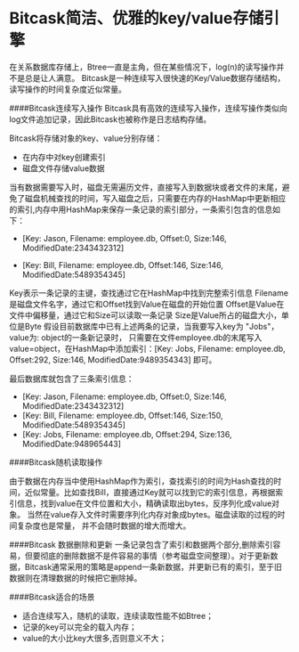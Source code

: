 Bitcask简洁、优雅的key/value存储引擎
==========
在关系数据库存储上，Btree一直是主角，但在某些情况下，log(n)的读写操作并不是总是让人满意。
Bitcask是一种连续写入很快速的Key/Value数据存储结构，读写操作的时间复杂度近似常量。

####Bitcask连续写入操作
Bitcask具有高效的连续写入操作，连续写操作类似向log文件追加记录，因此Bitcask也被称作是日志结构存储。

Bitcask将存储对象的key、value分别存储：

* 在内存中对key创建索引
* 磁盘文件存储value数据

当有数据需要写入时，磁盘无需遍历文件，直接写入到数据块或者文件的末尾，避免了磁盘机械查找的时间，写入磁盘之后，只需要在内存的HashMap中更新相应的索引,内存中用HashMap来保存一条记录的索引部分，一条索引包含的信息如下：

* [Key: Jason, Filename: employee.db, Offset:0, Size:146, ModifiedDate:2343432312]

* [Key: Bill, Filename: employee.db, Offset:146, Size:146, ModifiedDate:5489354345]

Key表示一条记录的主键，查找通过它在HashMap中找到完整索引信息
Filename是磁盘文件名字，通过它和Offset找到Value在磁盘的开始位置
Offset是Value在文件中偏移量，通过它和Size可以读取一条记录
Size是Value所占的磁盘大小，单位是Byte
假设目前数据库中已有上述两条的记录，当我要写入key为 "Jobs"， value为: object的一条新记录时，
只需要在文件employee.db的末尾写入value=object，在HashMap中添加索引：[Key: Jobs, Filename: employee.db, Offset:292, Size:146, ModifiedDate:9489354343]
即可。

最后数据库就包含了三条索引信息：

* [Key: Jason, Filename: employee.db, Offset:0, Size:146, ModifiedDate:2343432312]
* [Key: Bill, Filename: employee.db, Offset:146, Size:150, ModifiedDate:5489354345]
* [Key: Jobs, Filename: employee.db, Offset:294, Size:136, ModifiedDate:948965443]

####Bitcask随机读取操作

由于数据在内存当中使用HashMap作为索引，查找索引的时间为Hash查找的时间，近似常量。比如查找Bill，直接通过Key就可以找到它的索引信息，再根据索引信息，找到value在文件位置和大小，精确读取出bytes，反序列化成value对象。
当然在value存入文件时需要序列化内存对象成bytes。磁盘读取的过程的时间复杂度也是常量， 并不会随时数据的增大而增大。

####Bitcask 数据删除和更新
一条记录包含了索引和数据两个部分,删除索引容易，但要彻底的删除数据不是件容易的事情（参考磁盘空间整理）。对于更新数据，Bitcask通常采用的策略是append一条新数据，并更新已有的索引，至于旧数据则在清理数据的时候把它删除掉。

####Bitcask适合的场景

* 适合连续写入，随机的读取，连续读取性能不如Btree；
* 记录的key可以完全的载入内存；
* value的大小比key大很多,否则意义不大；
